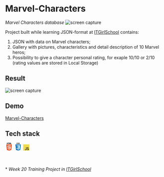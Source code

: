 # Marvel-Characters
_Marvel Characters database_ <img width="25px" alt="screen capture" src="../main/assets/img/logo.png">

Project built while learning JSON-format at [ITGirlSchool] contains: 
1. JSON with data on Marvel characters;
2. Gallery with pictures, characteristics and detail description of 10 Marvel heros;
3. Possibility to give a character personal rating, for exaple 10/10 or 2/10 (rating values are stored in Local Storage)


## Result
<img width="35%" alt="screen capture" src="../main/assets/img/сaptureweb.jpeg">

## Demo
[Marvel-Characters]

## Tech stack

<code><img height="25" src="https://raw.githubusercontent.com/github/explore/80688e429a7d4ef2fca1e82350fe8e3517d3494d/topics/html/html.png"></code>
<code><img height="25" src="https://raw.githubusercontent.com/github/explore/80688e429a7d4ef2fca1e82350fe8e3517d3494d/topics/css/css.png"></code>
<code><img height="20" src="https://raw.githubusercontent.com/github/explore/80688e429a7d4ef2fca1e82350fe8e3517d3494d/topics/javascript/javascript.png"></code>


<br><br> 
\* _Week 20 Training Project in [ITGirlSchool]_  
  

   [ITGirlSchool]: <https://itgirlschool.com/en>
   [Marvel-Characters]: <Marvel-Characters/>
   [article]: <https://www.ellegirl.ru/articles/vse-o-15-samyih-krutyih-supergeroyah/>
